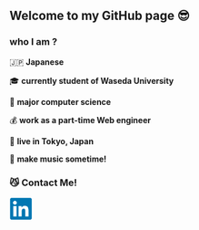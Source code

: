 <!-- Header -->
## Welcome to my GitHub page 😎

<!-- mini-profile -->
### who I am ?
🇯🇵 **Japanese**

🎓 **currently student of Waseda University**

🔎 **major computer science**

💰 **work as a part-time Web engineer**

🌇 **live in Tokyo, Japan**

🥁 **make music sometime!**

<!-- contact -->
### 😼 Contact Me!
<!-- LinkedIn -->
<a href="https://www.linkedin.com/in/kaito-kimura-03b88b21a/" target="blank">
  <img src="https://raw.githubusercontent.com/devicons/devicon/master/icons/linkedin/linkedin-original.svg" alt="linkedin" height="40" width="40" />
</a>

